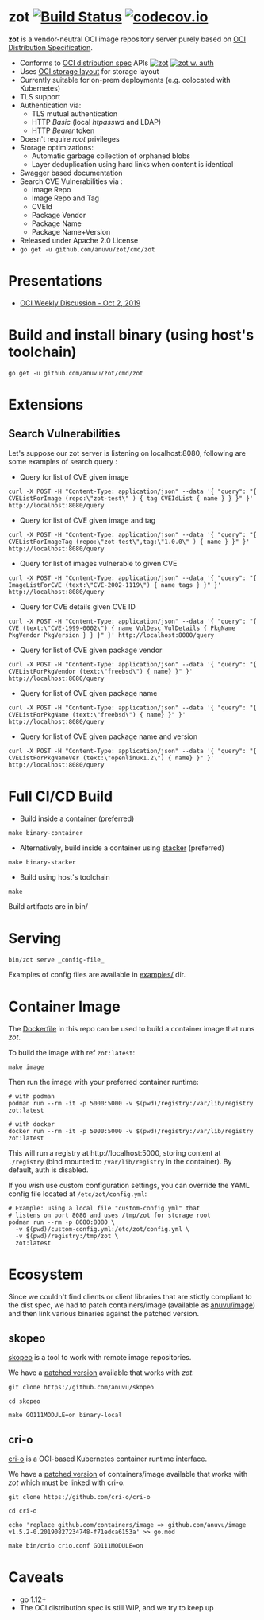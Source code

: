 # zot [![Build Status](https://travis-ci.org/anuvu/zot.svg?branch=master)](https://travis-ci.org/anuvu/zot) [![codecov.io](http://codecov.io/github/anuvu/zot/coverage.svg?branch=master)](http://codecov.io/github/anuvu/zot?branch=master)

**zot** is a vendor-neutral OCI image repository server purely based on 
[OCI Distribution Specification](https://github.com/opencontainers/distribution-spec).

* Conforms to [OCI distribution spec](https://github.com/opencontainers/distribution-spec) APIs [![zot](https://github.com/bloodorangeio/oci-distribution-conformance-results/workflows/zot/badge.svg)](https://oci.bloodorange.io/results/report-zot.html) [![zot w. auth](https://github.com/bloodorangeio/oci-distribution-conformance-results/workflows/zot-auth/badge.svg)](https://oci.bloodorange.io/results/report-zot-auth.html)
* Uses [OCI storage layout](https://github.com/opencontainers/image-spec/blob/master/image-layout.md) for storage layout
* Currently suitable for on-prem deployments (e.g. colocated with Kubernetes)
* TLS support
* Authentication via:
  * TLS mutual authentication
  * HTTP *Basic* (local _htpasswd_ and LDAP)
  * HTTP *Bearer* token
* Doesn't require _root_ privileges
* Storage optimizations:
  * Automatic garbage collection of orphaned blobs
  * Layer deduplication using hard links when content is identical
* Swagger based documentation
* Search CVE Vulnerabilities via :
  * Image Repo
  * Image Repo and Tag
  * CVEId
  * Package Vendor
  * Package Name
  * Package Name+Version
* Released under Apache 2.0 License
* ```go get -u github.com/anuvu/zot/cmd/zot```


# Presentations

* [OCI Weekly Discussion - Oct 2, 2019](https://hackmd.io/El8Dd2xrTlCaCG59ns5cwg#October-2-2019)

# Build and install binary (using host's toolchain)

```
go get -u github.com/anuvu/zot/cmd/zot
```

# Extensions 

## Search Vulnerabilities 

 Let's suppose our zot server is listening on localhost:8080, following are some examples of search query :
  * Query for list of CVE given image

  ```
  curl -X POST -H "Content-Type: application/json" --data '{ "query": "{ CVEListForImage (repo:\"zot-test\" ) { tag CVEIdList { name } } }" }' http://localhost:8080/query

  ```

  * Query for list of CVE given image and tag
  ```
  curl -X POST -H "Content-Type: application/json" --data '{ "query": "{ CVEListForImageTag (repo:\"zot-test\",tag:\"1.0.0\" ) { name } }" }' http://localhost:8080/query

  ```

  * Query for list of images vulnerable to given CVE

  ```
  curl -X POST -H "Content-Type: application/json" --data '{ "query": "{ ImageListForCVE (text:\"CVE-2002-1119\") { name tags } }" }' http://localhost:8080/query

  ```

  * Query for CVE details given CVE ID
  ``` 
  curl -X POST -H "Content-Type: application/json" --data '{ "query": "{ CVE (text:\"CVE-1999-0002\") { name VulDesc VulDetails { PkgName PkgVendor PkgVersion } } }" }' http://localhost:8080/query

  ```
  * Query for list of CVE given package vendor
  ```
  curl -X POST -H "Content-Type: application/json" --data '{ "query": "{ CVEListForPkgVendor (text:\"freebsd\") { name} }" }' http://localhost:8080/query 
  ```
  * Query for list of CVE given package name
  ``` 
  curl -X POST -H "Content-Type: application/json" --data '{ "query": "{ CVEListForPkgName (text:\"freebsd\") { name} }" }' http://localhost:8080/query

  ```

  * Query for list of CVE given package name and version
  ```
  curl -X POST -H "Content-Type: application/json" --data '{ "query": "{ CVEListForPkgNameVer (text:\"openlinux1.2\") { name} }" }' http://localhost:8080/query

  ```

# Full CI/CD Build

* Build inside a container (preferred)

```
make binary-container
```

* Alternatively, build inside a container using [stacker](https://github.com/anuvu/stacker) (preferred)

```
make binary-stacker
```

* Build using host's toolchain

```
make
```

Build artifacts are in bin/

# Serving

```
bin/zot serve _config-file_
```

Examples of config files are available in [examples/](examples/) dir.

# Container Image

The [Dockerfile](./Dockerfile) in this repo can be used to build a container image
that runs _zot_.

To build the image with ref `zot:latest`:

```
make image
```

Then run the image with your preferred container runtime:

```
# with podman
podman run --rm -it -p 5000:5000 -v $(pwd)/registry:/var/lib/registry zot:latest

# with docker
docker run --rm -it -p 5000:5000 -v $(pwd)/registry:/var/lib/registry zot:latest
```

This will run a registry at http://localhost:5000, storing content at `./registry` 
(bind mounted to `/var/lib/registry` in the container). By default, auth is disabled.

If you wish use custom configuration settings, you can override
the YAML config file located at `/etc/zot/config.yml`:

```
# Example: using a local file "custom-config.yml" that
# listens on port 8080 and uses /tmp/zot for storage root
podman run --rm -p 8080:8080 \
  -v $(pwd)/custom-config.yml:/etc/zot/config.yml \
  -v $(pwd)/registry:/tmp/zot \
  zot:latest
```

# Ecosystem

Since we couldn't find clients or client libraries that are stictly compliant to
the dist spec, we had to patch containers/image (available as [anuvu/image](https://github.com/anuvu/image)) and
then link various binaries against the patched version.

## skopeo

[skopeo](https://github.com/containers/skopeo) is a tool to work with remote
image repositories.

We have a [patched version](https://github.com/anuvu/skopeo) available that
works with _zot_.

```
git clone https://github.com/anuvu/skopeo

cd skopeo

make GO111MODULE=on binary-local
```

## cri-o

[cri-o](https://github.com/cri-o/cri-o) is a OCI-based Kubernetes container
runtime interface.

We have a [patched version](https://github.com/anuvu/image) of containers/image
available that works with _zot_ which must be linked with cri-o.

```
git clone https://github.com/cri-o/cri-o

cd cri-o

echo 'replace github.com/containers/image => github.com/anuvu/image v1.5.2-0.20190827234748-f71edca6153a' >> go.mod

make bin/crio crio.conf GO111MODULE=on

```

# Caveats

* go 1.12+
* The OCI distribution spec is still WIP, and we try to keep up
